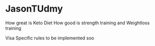 # JasonTUdmy
How great is Keto Diet
How good is strength training and Weightloss training

Visa Specific rules to be implemented soo
